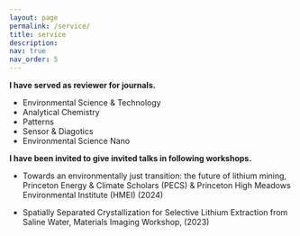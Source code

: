 ```yaml
---
layout: page
permalink: /service/
title: service
description: 
nav: true
nav_order: 5
---
```


**I have served as reviewer for journals.**

- Environmental Science & Technology
- Analytical Chemistry
- Patterns
- Sensor & Diagotics
- Environmental Science Nano


**I have been invited to give invited talks in following workshops.**

- Towards an environmentally just transition: the future of lithium mining, Princeton Energy & Climate Scholars (PECS) & Princeton High Meadows Environmental Institute (HMEI) (2024)

- Spatially Separated Crystallization for Selective Lithium Extraction from Saline Water, Materials Imaging Workshop, (2023)

